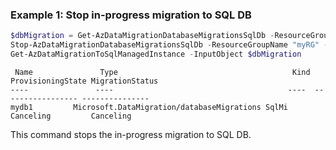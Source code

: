 ### Example 1: Stop in-progress migration to SQL DB
```powershell
$dbMigration = Get-AzDataMigrationDatabaseMigrationsSqlDb -ResourceGroupName "myRG" -SqlDbInstanceName "mySqlDb" -TargetDbName "mydb1"
Stop-AzDataMigrationDatabaseMigrationsSqlDb -ResourceGroupName "myRG" -SqlDbInstanceName "mySqlDb" -TargetDbName "mydb1" -MigrationOperationId $dbMigration.MigrationOperationId
Get-AzDataMigrationToSqlManagedInstance -InputObject $dbMigration 
```

```output
 Name               Type                                       Kind  ProvisioningState MigrationStatus
----               ----                                       ----  ----------------- ---------------
mydb1         Microsoft.DataMigration/databaseMigrations SqlMi Canceling         Canceling    
```

This command stops the in-progress migration to SQL DB.

